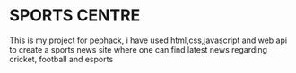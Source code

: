 # SPORTS CENTRE
This is my project for pephack, i have used html,css,javascript and web api to create a sports news site where one can find latest news regarding cricket, football and esports